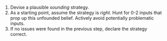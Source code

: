 1. Devise a plausible _sounding_ strategy.
2. As a starting point, assume the strategy is _right_. Hunt for 0-2 inputs that prop up this unfounded belief. Actively avoid potentially problematic inputs.
3. If no issues were found in the previous step, declare the strategy correct.